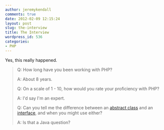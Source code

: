 ```yaml
---
author: jeremykendall
comments: true
date: 2012-02-09 12:15:24
layout: post
slug: the-interview
title: The Interview
wordpress_id: 536
categories:
- PHP
---
```


Yes, this really happened.

> Q: How long have you been working with PHP?
> 
> A: About 8 years.
> 
> Q: On a scale of 1 - 10, how would you rate your proficiency with PHP?
> 
> A: I'd say I'm an expert.
> 
> Q: Can you tell me the difference between an [abstract class](http://php.net/manual/en/language.oop5.abstract.php) and an [interface](http://php.net/manual/en/language.oop5.interfaces.php), and when you might use either?
> 
> A: Is that a Java question?
